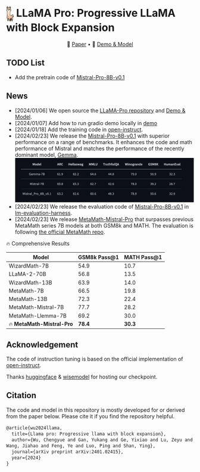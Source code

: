 #   <img src="assets/icon.png" width = "20" height = "40" alt="图片名称" align=center /> LLaMA Pro: Progressive LLaMA with Block Expansion
<p align="center">
📃 <a href="https://arxiv.org/abs/2401.02415" target="_blank">Paper</a> • 🤗 <a href="https://huggingface.co/TencentARC/LLaMA-Pro-8B" target="_blank">Demo & Model</a> 
</p>

## TODO List
* Add the pretrain code of [Mistral-Pro-8B-v0.1](https://huggingface.co/TencentARC/Mistral_Pro_8B_v0.1)

## News
* [2024/01/06] We open source the [LLaMA-Pro repository](https://github.com/TencentARC/LLaMA-Pro) and [Demo & Model](https://huggingface.co/TencentARC/LLaMA-Pro-8B). 
* [2024/01/07] Add how to run gradio demo locally in [demo](./demo/app.py)
* [2024/01/18] Add the training code in [open-instruct](https://github.com/hills-code/open-instruct/tree/llama-pro).
* [2024/02/23] We release the [Mistral-Pro-8B-v0.1](https://huggingface.co/TencentARC/Mistral_Pro_8B_v0.1) with superior performance on a range of benchmarks. It enhances the code and math performance of Mistral and matches the performance of the recently dominant model, [Gemma](https://huggingface.co/google/gemma-7b).
![assets/mistral_pro_performance.png](assets/mistral_pro_performance.png)
* [2024/02/23] We release the evaluation code of [Mistral-Pro-8B-v0.1](https://huggingface.co/TencentARC/Mistral_Pro_8B_v0.1) in [lm-evaluation-harness](https://github.com/hills-code/lm-evaluation-harness).
* [2024/02/23] We release [MetaMath-Mistral-Pro](https://huggingface.co/TencentARC/Mistral_Pro_8B_v0.1) that surpasses previous MetaMath series 7B models at both GSM8k and MATH. The evaluation is following [the official MetaMath repo](https://github.com/meta-math/MetaMath).

🔥 Comprehensive Results

| Model               | GSM8k Pass@1 | MATH Pass@1 |
|---------------------|--------------|-------------|
| WizardMath-7B       | 54.9         | 10.7        |
| LLaMA-2-70B         | 56.8         | 13.5        |
| WizardMath-13B      | 63.9         | 14.0        |
| MetaMath-7B         | 66.5     | 19.8    |
| MetaMath-13B        | 72.3     | 22.4    |
| MetaMath-Mistral-7B | 77.7     | 28.2    |
| MetaMath-Llemma-7B  | 69.2     | 30.0    |
| 🔥 **MetaMath-Mistral-Pro** | **78.4**     | **30.3**        |

## Acknowledgement
The code of instruction tuning is based on the official implementation of [open-instruct](https://github.com/allenai/open-instruct).

Thanks [huggingface](https://huggingface.co/TencentARC/LLaMA-Pro-8B) & [wisemodel](https://wisemodel.cn/models/TencentARC/LLaMA-Pro-8B) for hosting our checkpoint.

## Citation
The code and model in this repository is mostly developed for or derived from the paper below. Please cite it if you find the repository helpful.
```
@article{wu2024llama,
  title={Llama pro: Progressive llama with block expansion},
  author={Wu, Chengyue and Gan, Yukang and Ge, Yixiao and Lu, Zeyu and Wang, Jiahao and Feng, Ye and Luo, Ping and Shan, Ying},
  journal={arXiv preprint arXiv:2401.02415},
  year={2024}
}
```
